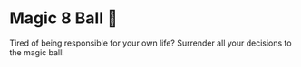 # Magic 8 Ball 🎱

Tired of being responsible for your own life? Surrender all your decisions to the magic ball!